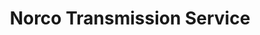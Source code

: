 ---
title: "Norco Transmission Service"
url: /fredericton/norco-transmission-service/
shop: car repair
---